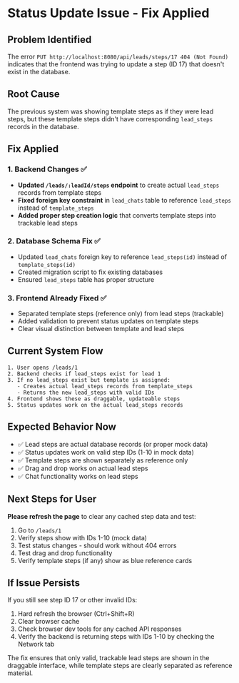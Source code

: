 # Status Update Issue - Fix Applied

## Problem Identified

The error `PUT http://localhost:8080/api/leads/steps/17 404 (Not Found)` indicates that the frontend was trying to update a step (ID 17) that doesn't exist in the database.

## Root Cause

The previous system was showing template steps as if they were lead steps, but these template steps didn't have corresponding `lead_steps` records in the database.

## Fix Applied

### 1. Backend Changes ✅

- **Updated `/leads/:leadId/steps` endpoint** to create actual `lead_steps` records from template steps
- **Fixed foreign key constraint** in `lead_chats` table to reference `lead_steps` instead of `template_steps`
- **Added proper step creation logic** that converts template steps into trackable lead steps

### 2. Database Schema Fix ✅

- Updated `lead_chats` foreign key to reference `lead_steps(id)` instead of `template_steps(id)`
- Created migration script to fix existing databases
- Ensured `lead_steps` table has proper structure

### 3. Frontend Already Fixed ✅

- Separated template steps (reference only) from lead steps (trackable)
- Added validation to prevent status updates on template steps
- Clear visual distinction between template and lead steps

## Current System Flow

```
1. User opens /leads/1
2. Backend checks if lead_steps exist for lead 1
3. If no lead_steps exist but template is assigned:
   - Creates actual lead_steps records from template_steps
   - Returns the new lead_steps with valid IDs
4. Frontend shows these as draggable, updateable steps
5. Status updates work on the actual lead_steps records
```

## Expected Behavior Now

- ✅ Lead steps are actual database records (or proper mock data)
- ✅ Status updates work on valid step IDs (1-10 in mock data)
- ✅ Template steps are shown separately as reference only
- ✅ Drag and drop works on actual lead steps
- ✅ Chat functionality works on lead steps

## Next Steps for User

**Please refresh the page** to clear any cached step data and test:

1. Go to `/leads/1`
2. Verify steps show with IDs 1-10 (mock data)
3. Test status changes - should work without 404 errors
4. Test drag and drop functionality
5. Verify template steps (if any) show as blue reference cards

## If Issue Persists

If you still see step ID 17 or other invalid IDs:

1. Hard refresh the browser (Ctrl+Shift+R)
2. Clear browser cache
3. Check browser dev tools for any cached API responses
4. Verify the backend is returning steps with IDs 1-10 by checking the Network tab

The fix ensures that only valid, trackable lead steps are shown in the draggable interface, while template steps are clearly separated as reference material.
